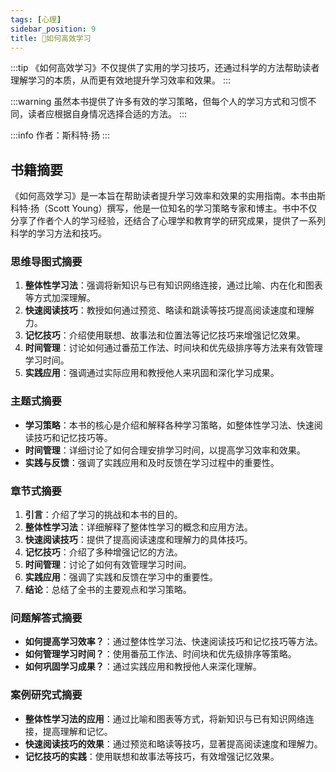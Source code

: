 ```yaml
---
tags: [心理]
sidebar_position: 9
title: 🍻如何高效学习
---
```


:::tip
《如何高效学习》不仅提供了实用的学习技巧，还通过科学的方法帮助读者理解学习的本质，从而更有效地提升学习效率和效果。
:::

:::warning
虽然本书提供了许多有效的学习策略，但每个人的学习方式和习惯不同，读者应根据自身情况选择合适的方法。
:::

:::info
作者：斯科特·扬
:::

## 书籍摘要

《如何高效学习》是一本旨在帮助读者提升学习效率和效果的实用指南。本书由斯科特·扬（Scott Young）撰写，他是一位知名的学习策略专家和博主。书中不仅分享了作者个人的学习经验，还结合了心理学和教育学的研究成果，提供了一系列科学的学习方法和技巧。

### 思维导图式摘要

1. **整体性学习法**：强调将新知识与已有知识网络连接，通过比喻、内在化和图表等方式加深理解。
2. **快速阅读技巧**：教授如何通过预览、略读和跳读等技巧提高阅读速度和理解力。
3. **记忆技巧**：介绍使用联想、故事法和位置法等记忆技巧来增强记忆效果。
4. **时间管理**：讨论如何通过番茄工作法、时间块和优先级排序等方法来有效管理学习时间。
5. **实践应用**：强调通过实际应用和教授他人来巩固和深化学习成果。

### 主题式摘要

- **学习策略**：本书的核心是介绍和解释各种学习策略，如整体性学习法、快速阅读技巧和记忆技巧等。
- **时间管理**：详细讨论了如何合理安排学习时间，以提高学习效率和效果。
- **实践与反馈**：强调了实践应用和及时反馈在学习过程中的重要性。

### 章节式摘要

1. **引言**：介绍了学习的挑战和本书的目的。
2. **整体性学习法**：详细解释了整体性学习的概念和应用方法。
3. **快速阅读技巧**：提供了提高阅读速度和理解力的具体技巧。
4. **记忆技巧**：介绍了多种增强记忆的方法。
5. **时间管理**：讨论了如何有效管理学习时间。
6. **实践应用**：强调了实践和反馈在学习中的重要性。
7. **结论**：总结了全书的主要观点和学习策略。

### 问题解答式摘要

- **如何提高学习效率？**：通过整体性学习法、快速阅读技巧和记忆技巧等方法。
- **如何管理学习时间？**：使用番茄工作法、时间块和优先级排序等策略。
- **如何巩固学习成果？**：通过实践应用和教授他人来深化理解。

### 案例研究式摘要

- **整体性学习法的应用**：通过比喻和图表等方式，将新知识与已有知识网络连接，提高理解和记忆。
- **快速阅读技巧的效果**：通过预览和略读等技巧，显著提高阅读速度和理解力。
- **记忆技巧的实践**：使用联想和故事法等技巧，有效增强记忆效果。
